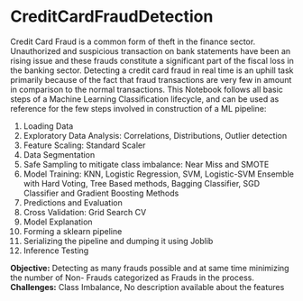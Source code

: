 # CreditCardFraudDetection
Credit Card Fraud is a common form of theft in the finance sector. Unauthorized and suspicious transaction on bank statements have been an rising issue and these frauds constitute a significant part of the fiscal loss in the banking sector. Detecting a credit card fraud in real time is an uphill task primarily because of the fact that fraud transactions are very few in amount in comparison to the normal transactions. This Notebook follows all basic steps of a Machine Learning Classification lifecycle, and can be used as reference for the few steps involved in construction of a ML pipeline: <br>
1. Loading Data
2. Exploratory Data Analysis: Correlations, Distributions, Outlier detection
3. Feature Scaling: Standard Scaler
4. Data Segmentation
5. Safe Sampling to mitigate class imbalance: Near Miss and SMOTE
6. Model Training: KNN, Logistic Regression, SVM, Logistic-SVM Ensemble with Hard Voting, Tree Based methods, Bagging Classifier, SGD Classifier and Gradient Boosting Methods
7. Predictions and Evaluation
8. Cross Validation: Grid Search CV
9. Model Explanation
10. Forming a sklearn pipeline
11. Serializing the pipeline and dumping it using Joblib
12. Inference Testing

**Objective:** Detecting as many frauds possible and at same time minimizing the number of Non- Frauds categorized as Frauds in the process. <br>
**Challenges:** Class Imbalance, No description available about the features <br>